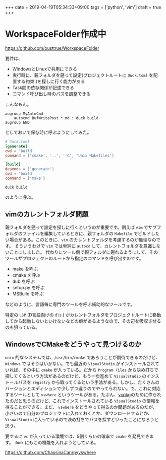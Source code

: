 +++
date = 2019-04-19T05:34:33+09:00
tags = ['python', 'vim']
draft = true
+++

# WorkspaceFolder作成中

https://github.com/ousttrue/WorkspaceFolder

要件は、

* WindowsとLinuxで共用にできる
* 実行時に、親フォルダを遡って設定(プロジェクトルートに `Duck.toml` を配置する約束`)を探しに行く能力がある
* Task間の依存関係が記述できる 
* コマンド呼び出し時のパスを調整できる

こんなもん。

```vim
augroup MyAutoCmd
    autocmd BufWritePost *.md :!duck build
augroup END
```

としておいて保存時に呼ぶようにしてみた。

```toml
# Duck.toml
[generate]
cwd = 'build'
command = ['cmake', '..', '-G', 'Unix Makefiles']

[build]
depends = ['generate']
cwd = 'build'
command = ['make']
```

`duck build`

のように呼ぶ。

## vimのカレントフォルダ問題

親フォルダを遡って設定を探しに行くというのが重要です。例えば `vim` でサブフォルダのファイルを編集しているときに、親フォルダの `Makefile` でビルドしたい場合がある。このときに、`vim` のカレントフォルダを考慮するのが無理なのです。
そういうわけで `vim` では単純に `autocd` して、カレントフォルダを意識しないことにしました。
代わりにツール側で親フォルダに遡れるようにして、そのツールがプロジェクトのルートから指定のコマンドを呼び出すのです。

* make を呼ぶ
* cmake を呼ぶ
* dub を呼ぶ
* setup.py を呼ぶ
* MSBuild を呼ぶ

などのように、言語毎に専門のツールを呼ぶ補助的なツールです。

特定の `LSP` (D言語向けの `dls` ) がカレントフォルダをプロジェクトルートに移動してから起動しないといけないなどの癖があるようなので、その辺を吸収させるのも狙っている。

## WindowsでCMakeをどうやって見つけるのか

`unix` 的なシステムでは、`/usr/bin/cmake` であろうことが期待できるのだけど、
`Windows` ではそうはいかない。でも最近の `VisualStudio` がインストールされていれば、その中に `cmake` が入っている。だから `Program Files` から決め打ちで探してくるという方法があるのだけど、もう一歩進めて `VisualStudio` のインストールパスを `registry` から取ってくるという手法がある。しかし、たくさんのバージョンとエディションで少しずつ違うのでやってられない。で、これに対応するツールとして `vswhere` というツールがある。たぶん、[vcpkg](https://github.com/Microsoft/vcpkg)のために作られたのだと思うのだけど、これでインストールされている `VisualStudio` の情報を得ることができる。まだ、 `vswhere` をどうやって得るのか問題があるのだが、小さいので自分のプロジェクトに入れておくとか、ダウンロードするとか、 `VisualStudio` に入っているので決め打ちでパスを探すといったことになろうと思う。

要するに `vc` が入っている環境では、9割くらいの確率で `cmake` を発見できます。
`duck` にもこの機能を入れようとしている。

https://github.com/ChaosinaCan/pyvswhere


